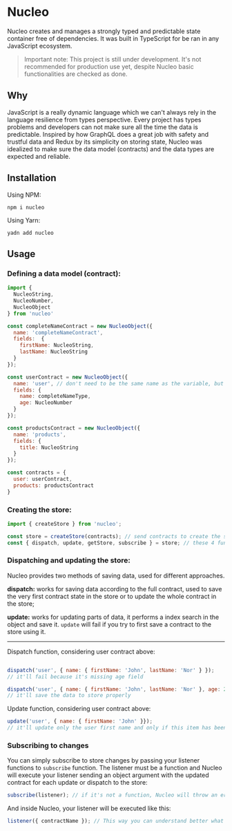 # Nucleo

Nucleo creates and manages a strongly typed and predictable state container free of dependencies. It was built in TypeScript for be ran in any JavaScript ecosystem.

> Important note: This project is still under development. It's not recommended for production use yet, despite Nucleo basic functionalities are checked as done.

## Why

JavaScript is a really dynamic language which we can't always rely in the language resilience from types perspective. Every project has types problems and developers can not make sure all the time the data is predictable. Inspired by how GraphQL does a great job with safety and trustful data and Redux by its simplicity on storing state, Nucleo was idealized to make sure the data model (contracts) and the data types are expected and reliable.

## Installation

Using NPM:

```
npm i nucleo
```

Using Yarn:

```
yadn add nucleo
```

## Usage

### Defining a data model (contract):

```javascript
import {
  NucleoString,
  NucleoNumber,
  NucleoObject
} from 'nucleo'

const completeNameContract = new NucleoObject({
  name: 'completeNameContract',
  fields:  {
    firstName: NucleoString,
    lastName: NucleoString
  }
});

const userContract = new NucleoObject({
  name: 'user', // don't need to be the same name as the variable, but need to be unique
  fields: {
    name: completeNameType,
    age: NucleoNumber
  }
});

const productsContract = new NucleoObject({
  name: 'products',
  fields: {
    title: NucleoString
  }
});

const contracts = {
  user: userContract,
  products: productsContract
}
```

### Creating the store:

```javascript
import { createStore } from 'nucleo';

const store = createStore(contracts); // send contracts to create the store
const { dispatch, update, getStore, subscribe } = store; // these 4 functions are returned from store creation
```

### Dispatching and updating the store:

Nucleo provides two methods of saving data, used for different approaches.

**dispatch:** works for saving data according to the full contract, used to save the very first contract state in the store or to update the whole contract in the store;

**update:** works for updating parts of data, it performs a index search in the object and save it. `update` will fail if you try to first save a contract to the store using it.

---

Dispatch function, considering user contract above:

```javascript

dispatch('user', { name: { firstName: 'John', lastName: 'Nor' } });
// it'll fail because it's missing age field

dispatch('user', { name: { firstName: 'John', lastName: 'Nor' }, age: 27 });
// it'll save the data to store properly
```

Update function, considering user contract above:

```javascript
update('user', { name: { firstName: 'John' }});
// it'll update only the user first name and only if this item has been already created in the store before
```

### Subscribing to changes

You can simply subscribe to store changes by passing your listener functions to `subscribe` function. The listener must be a function and Nucleo will execute your listener sending an object argument with the updated contract for each update or dispatch to the store:

```javascript
subscribe(listener); // if it's not a function, Nucleo will throw an error
```

And inside Nucleo, your listener will be executed like this:

```javascript
listener({ contractName }); // This way you can understand better what was updated and consult Nucleo store as you wish
```

